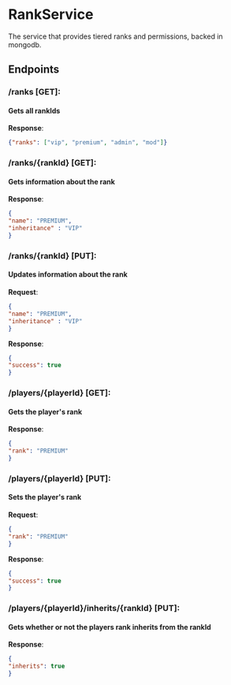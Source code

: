 # RankService
The service that provides tiered ranks and permissions, backed in mongodb.

## Endpoints

### /ranks [GET]:
#### Gets all rankIds

**Response**:
```json
{"ranks": ["vip", "premium", "admin", "mod"]}
```

### /ranks/{rankId} [GET]:
#### Gets information about the rank

**Response**:
```json
{
"name": "PREMIUM",
"inheritance" : "VIP"
}
```

### /ranks/{rankId} [PUT]:
#### Updates information about the rank

**Request**:
```json
{
"name": "PREMIUM",
"inheritance" : "VIP"
}
```

**Response**:
```json
{
"success": true
}
```

### /players/{playerId} [GET]:
#### Gets the player's rank

**Response**:
```json
{
"rank": "PREMIUM"
}
```

### /players/{playerId} [PUT]:
#### Sets the player's rank

**Request**:
```json
{
"rank": "PREMIUM"
}
```

**Response**:
```json
{
"success": true
}
```
### /players/{playerId}/inherits/{rankId} [PUT]:
#### Gets whether or not the players rank inherits from the rankId

**Response**:
```json
{
"inherits": true
}
```
